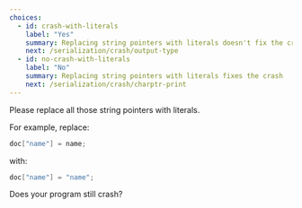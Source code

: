 ```yaml
---
choices:
  - id: crash-with-literals
    label: "Yes"
    summary: Replacing string pointers with literals doesn't fix the crash
    next: /serialization/crash/output-type
  - id: no-crash-with-literals
    label: "No"
    summary: Replacing string pointers with literals fixes the crash
    next: /serialization/crash/charptr-print
---
```


Please replace all those string pointers with literals.

For example, replace:

```c++
doc["name"] = name;
```

with:

```c++
doc["name"] = "name";
```

Does your program still crash?